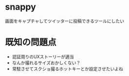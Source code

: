 # snappy
画面をキャプチャしてツイッターに投稿できるツールにしたい

# 既知の問題点
  + 認証周りのUXストーリーが適当
  + なんか撮れるサイズおかしくない？
  + 常駐させてスクショ撮るホットキーとか設定させたいよね